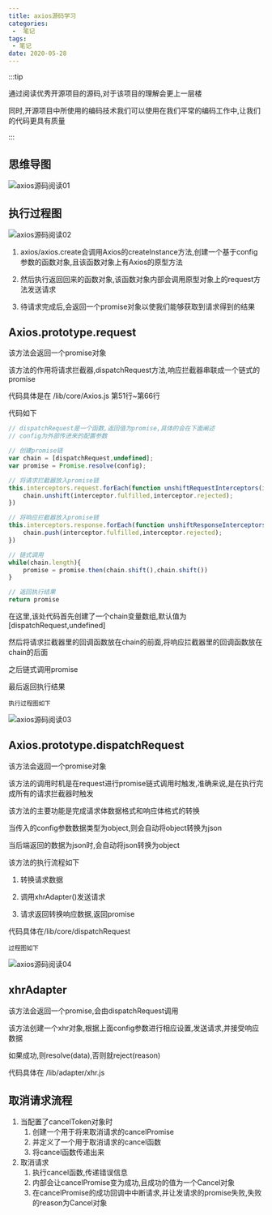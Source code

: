 ```yaml
---
title: axios源码学习
categories:
 -  笔记
tags:
 - 笔记
date: 2020-05-28
---
```


:::tip

通过阅读优秀开源项目的源码,对于该项目的理解会更上一层楼

同时,开源项目中所使用的编码技术我们可以使用在我们平常的编码工作中,让我们的代码更具有质量

:::

<!-- more -->


## 思维导图

<img :src="$withBase('/Notes/axios源码阅读01.jpg')" alt="axios源码阅读01">



## 执行过程图

<img :src="$withBase('/Notes/axios源码阅读02.jpg')" alt="axios源码阅读02">

1. axios/axios.create会调用Axios的createInstance方法,创建一个基于config参数的函数对象,且该函数对象上有Axios的原型方法

2. 然后执行返回回来的函数对象,该函数对象内部会调用原型对象上的request方法发送请求

3. 待请求完成后,会返回一个promise对象以使我们能够获取到请求得到的结果

## Axios.prototype.request

该方法会返回一个promise对象

该方法的作用将请求拦截器,dispatchRequest方法,响应拦截器串联成一个链式的promise

代码具体是在 /lib/core/Axios.js 第51行~第66行

代码如下
```js
// dispatchRequest是一个函数,返回值为promise,具体的会在下面阐述
// config为外部传进来的配置参数

// 创建promise链
var chain = [dispatchRequest,undefined];
var promise = Promise.resolve(config);

// 将请求拦截器放入promise链
this.interceptors.request.forEach(function unshiftRequestInterceptors(interceptor){
    chain.unshift(interceptor.fulfilled,interceptor.rejected);
})

// 将响应拦截器放入promise链
this.interceptors.response.forEach(function unshiftResponseInterceptors(interceptor){
    chain.push(interceptor.fulfilled,interceptor.rejected);
})

// 链式调用
while(chain.length){
    promise = promise.then(chain.shift(),chain.shift())
}

// 返回执行结果
return promise
```

在这里,该处代码首先创建了一个chain变量数组,默认值为[dispatchRequest,undefined]

然后将请求拦截器里的回调函数放在chain的前面,将响应拦截器里的回调函数放在chain的后面

之后链式调用promise

最后返回执行结果

`执行过程图如下`


<img :src="$withBase('/Notes/axios源码阅读03.jpg')" alt="axios源码阅读03">

## Axios.prototype.dispatchRequest

该方法会返回一个promise对象

该方法的调用时机是在request进行promise链式调用时触发,准确来说,是在执行完成所有的请求拦截器时触发

该方法的主要功能是完成请求体数据格式和响应体格式的转换

当传入的config参数数据类型为object,则会自动将object转换为json

当后端返回的数据为json时,会自动将json转换为object

该方法的执行流程如下

1. 转换请求数据

2. 调用xhrAdapter()发送请求

3. 请求返回转换响应数据,返回promise

代码具体在/lib/core/dispatchRequest

`过程图如下`

<img :src="$withBase('/Notes/axios源码阅读04.jpg')" alt="axios源码阅读04">


## xhrAdapter

该方法会返回一个promise,会由dispatchRequest调用

该方法创建一个xhr对象,根据上面config参数进行相应设置,发送请求,并接受响应数据

如果成功,则resolve(data),否则就reject(reason)

代码具体在 /lib/adapter/xhr.js

## 取消请求流程

1. 当配置了cancelToken对象时
    1. 创建一个用于将来取消请求的cancelPromise
    2. 并定义了一个用于取消请求的cancel函数
    3. 将cancel函数传递出来
2. 取消请求
    1. 执行cancel函数,传递错误信息
    2. 内部会让cancelPromise变为成功,且成功的值为一个Cancel对象
    3. 在cancelPromise的成功回调中中断请求,并让发请求的promise失败,失败的reason为Cancel对象